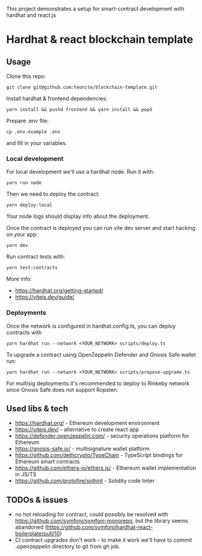 This project demonstrates a setup for smart-contract development with hardhat and react.js

# Hardhat & react blockchain template

## Usage

Clone this repo:
```
git clone git@github.com:teonite/blockchain-template.git
```

Install hardhat & frontend dependencies:
```
yarn install && pushd frontend && yarn install && popd
```

Prepare .env file:
```
cp .env.example .env
```
and fill in your variables.

### Local development
For local development we'll use a hardhat node. Run it with:
```
yarn run node
```

Then we need to deploy the contract: 
```
yarn deploy:local
```
Your node logs should display info about the deployment.

Once the contract is deployed you can run vite dev server and start hacking on your app:
```
yarn dev
```

Run contract tests with:
```
yarn test:contracts
```

More info:
* https://hardhat.org/getting-started/
* https://vitejs.dev/guide/

### Deployments
Once the network is configured in hardhat.config.ts, you can deploy contracts with
```
yarn hardhat run --network <YOUR_NETWORK> scripts/deploy.ts
```
To upgrade a contract using OpenZeppelin Defender and Gnosis Safe wallet run:
```
yarn hardhat run --network <YOUR_NETWORK> scripts/propose-upgrade.ts
```
For multisig deployments it's recommended to deploy to Rinkeby network since Gnosis Safe does not support Ropsten.
## Used libs & tech
* https://hardhat.org/ - Ethereum development environment
* https://vitejs.dev/ - alternative to create react app
* https://defender.openzeppelin.com/ - security operations platform for Ethereum
* https://gnosis-safe.io/ - multisignature wallet platform
* https://github.com/dethcrypto/TypeChain - TypeScript bindings for Ethereum smart contracts
* https://github.com/ethers-io/ethers.js/ - Ethereum wallet implementation in JS/TS
* https://github.com/protofire/solhint - Solidity code linter

## TODOs & issues
* no hot reloading for contract, could possibly be resolved with https://github.com/symfoni/symfoni-monorepo, but the library seems abandoned (https://github.com/symfoni/hardhat-react-boilerplate/pull/10)
* CI contract upgrades don't work - to make it work we'll have to commit .openzeppelin directory to git from gh job.
